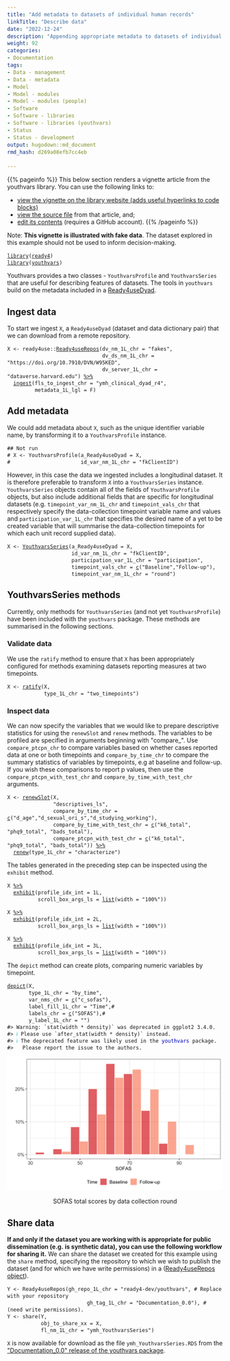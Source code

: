 ```yaml
---
title: "Add metadata to datasets of individual human records"
linkTitle: "Describe data"
date: "2022-12-24"
description: "Appending appropriate metadata to datasets of individual unit records can facilitate partial automation of some modelling tasks. This tutorial describes how a module from the youthvars R package can help you to add metadata to a youth mental health dataset so that it can be more readily used by other ready4 modules."
weight: 92
categories: 
- Documentation
tags: 
- Data - management
- Data - metadata
- Model
- Model - modules
- Model - modules (people)
- Software
- Software - libraries
- Software - libraries (youthvars)
- Status
- Status - development
output: hugodown::md_document
rmd_hash: d269a08efb7cc4eb

---
```


{{% pageinfo %}} This below section renders a vignette article from the youthvars library. You can use the following links to:

-   [view the vignette on the library website (adds useful hyperlinks to code blocks)](https://ready4-dev.github.io/youthvars/articles/V_02.html)
-   [view the source file](https://github.com/ready4-dev/youthvars/blob/main/vignettes/V_02.Rmd) from that article, and;
-   [edit its contents](https://github.com/ready4-dev/youthvars/edit/main/vignettes/V_02.Rmd) (requires a GitHub account). {{% /pageinfo %}}

<div class="highlight">

</div>

Note: **This vignette is illustrated with fake data**. The dataset explored in this example should not be used to inform decision-making.

<div class="highlight">

</div>

<div class="highlight">

<pre class='chroma'><code class='language-r' data-lang='r'><span><span class='kr'><a href='https://rdrr.io/r/base/library.html'>library</a></span><span class='o'>(</span><span class='nv'><a href='https://ready4-dev.github.io/ready4/'>ready4</a></span><span class='o'>)</span></span>
<span><span class='kr'><a href='https://rdrr.io/r/base/library.html'>library</a></span><span class='o'>(</span><span class='nv'><a href='https://ready4-dev.github.io/youthvars/'>youthvars</a></span><span class='o'>)</span></span></code></pre>

</div>

Youthvars provides a two classes - `YouthvarsProfile` and `YouthvarsSeries` that are useful for describing features of datasets. The tools in `youthvars` build on the metadata included in a [Ready4useDyad](https://ready4-dev.github.io/ready4use/articles/V_02.html).

## Ingest data

To start we ingest `X`, a `Ready4useDyad` (dataset and data dictionary pair) that we can download from a remote repository.

<div class="highlight">

<pre class='chroma'><code class='language-r' data-lang='r'><span><span class='nv'>X</span> <span class='o'>&lt;-</span> <span class='nf'>ready4use</span><span class='nf'>::</span><span class='nf'><a href='https://ready4-dev.github.io/ready4use/reference/Ready4useRepos-class.html'>Ready4useRepos</a></span><span class='o'>(</span>dv_nm_1L_chr <span class='o'>=</span> <span class='s'>"fakes"</span>,</span>
<span>                               dv_ds_nm_1L_chr <span class='o'>=</span> <span class='s'>"https://doi.org/10.7910/DVN/W95KED"</span>,</span>
<span>                               dv_server_1L_chr <span class='o'>=</span> <span class='s'>"dataverse.harvard.edu"</span><span class='o'>)</span> <span class='o'><a href='https://magrittr.tidyverse.org/reference/pipe.html'>%&gt;%</a></span></span>
<span>  <span class='nf'><a href='https://ready4-dev.github.io/ready4/reference/ingest-methods.html'>ingest</a></span><span class='o'>(</span>fls_to_ingest_chr <span class='o'>=</span> <span class='s'>"ymh_clinical_dyad_r4"</span>,</span>
<span>         metadata_1L_lgl <span class='o'>=</span> <span class='kc'>F</span><span class='o'>)</span></span></code></pre>

</div>

## Add metadata

We could add metadata about `X`, such as the unique identifier variable name, by transforming it to a `YouthvarsProfile` instance.

<div class="highlight">

<pre class='chroma'><code class='language-r' data-lang='r'><span><span class='c'>## Not run</span></span>
<span><span class='c'># X &lt;- YouthvarsProfile(a_Ready4useDyad = X,</span></span>
<span><span class='c'>#                       id_var_nm_1L_chr = "fkClientID")</span></span></code></pre>

</div>

However, in this case the data we ingested includes a longitudinal dataset. It is therefore preferable to transform `X` into a `YouthvarsSeries` instance. `YouthvarsSeries` objects contain all of the fields of `YouthvarsProfile` objects, but also include additional fields that are specific for longitudinal datasets (e.g. `timepoint_var_nm_1L_chr` and `timepoint_vals_chr` that respectively specify the data-collection timepoint variable name and values and `participation_var_1L_chr` that specifies the desired name of a yet to be created variable that will summarise the data-collection timepoints for which each unit record supplied data).

<div class="highlight">

<pre class='chroma'><code class='language-r' data-lang='r'><span><span class='nv'>X</span> <span class='o'>&lt;-</span> <span class='nf'><a href='https://ready4-dev.github.io/youthvars/reference/YouthvarsSeries-class.html'>YouthvarsSeries</a></span><span class='o'>(</span>a_Ready4useDyad <span class='o'>=</span> <span class='nv'>X</span>,</span>
<span>                     id_var_nm_1L_chr <span class='o'>=</span> <span class='s'>"fkClientID"</span>,</span>
<span>                     participation_var_1L_chr <span class='o'>=</span> <span class='s'>"participation"</span>,</span>
<span>                     timepoint_vals_chr <span class='o'>=</span> <span class='nf'><a href='https://rdrr.io/r/base/c.html'>c</a></span><span class='o'>(</span><span class='s'>"Baseline"</span>,<span class='s'>"Follow-up"</span><span class='o'>)</span>,</span>
<span>                     timepoint_var_nm_1L_chr <span class='o'>=</span> <span class='s'>"round"</span><span class='o'>)</span></span></code></pre>

</div>

## YouthvarsSeries methods

Currently, only methods for `YouthvarsSeries` (and not yet `YouthvarsProfile`) have been included with the `youthvars` package. These methods are summarised in the following sections.

### Validate data

We use the `ratify` method to ensure that `X` has been appropriately configured for methods examining datasets reporting measures at two timepoints.

<div class="highlight">

<pre class='chroma'><code class='language-r' data-lang='r'><span><span class='nv'>X</span> <span class='o'>&lt;-</span> <span class='nf'><a href='https://ready4-dev.github.io/ready4/reference/ratify-methods.html'>ratify</a></span><span class='o'>(</span><span class='nv'>X</span>,</span>
<span>            type_1L_chr <span class='o'>=</span> <span class='s'>"two_timepoints"</span><span class='o'>)</span></span></code></pre>

</div>

### Inspect data

We can now specify the variables that we would like to prepare descriptive statistics for using the `renewSlot` and `renew` methods. The variables to be profiled are specified in arguments beginning with "compare\_". Use `compare_ptcpn_chr` to compare variables based on whether cases reported data at one or both timepoints and `compare_by_time_chr` to compare the summary statistics of variables by timepoints, e.g at baseline and follow-up. If you wish these comparisons to report p values, then use the `compare_ptcpn_with_test_chr` and `compare_by_time_with_test_chr` arguments.

<div class="highlight">

<pre class='chroma'><code class='language-r' data-lang='r'><span><span class='nv'>X</span> <span class='o'>&lt;-</span> <span class='nf'><a href='https://ready4-dev.github.io/ready4/reference/renewSlot-methods.html'>renewSlot</a></span><span class='o'>(</span><span class='nv'>X</span>,</span>
<span>               <span class='s'>"descriptives_ls"</span>,</span>
<span>               compare_by_time_chr <span class='o'>=</span> <span class='nf'><a href='https://rdrr.io/r/base/c.html'>c</a></span><span class='o'>(</span><span class='s'>"d_age"</span>,<span class='s'>"d_sexual_ori_s"</span>,<span class='s'>"d_studying_working"</span><span class='o'>)</span>,</span>
<span>               compare_by_time_with_test_chr <span class='o'>=</span> <span class='nf'><a href='https://rdrr.io/r/base/c.html'>c</a></span><span class='o'>(</span><span class='s'>"k6_total"</span>, <span class='s'>"phq9_total"</span>, <span class='s'>"bads_total"</span><span class='o'>)</span>,</span>
<span>               compare_ptcpn_with_test_chr <span class='o'>=</span> <span class='nf'><a href='https://rdrr.io/r/base/c.html'>c</a></span><span class='o'>(</span><span class='s'>"k6_total"</span>, <span class='s'>"phq9_total"</span>, <span class='s'>"bads_total"</span><span class='o'>)</span><span class='o'>)</span> <span class='o'><a href='https://magrittr.tidyverse.org/reference/pipe.html'>%&gt;%</a></span></span>
<span>  <span class='nf'><a href='https://ready4-dev.github.io/ready4/reference/renew-methods.html'>renew</a></span><span class='o'>(</span>type_1L_chr <span class='o'>=</span> <span class='s'>"characterize"</span><span class='o'>)</span></span></code></pre>

</div>

The tables generated in the preceding step can be inspected using the `exhibit` method.

<div class="highlight">

<pre class='chroma'><code class='language-r' data-lang='r'><span><span class='nv'>X</span> <span class='o'><a href='https://magrittr.tidyverse.org/reference/pipe.html'>%&gt;%</a></span></span>
<span>  <span class='nf'><a href='https://ready4-dev.github.io/ready4/reference/exhibit-methods.html'>exhibit</a></span><span class='o'>(</span>profile_idx_int <span class='o'>=</span> <span class='m'>1L</span>,</span>
<span>          scroll_box_args_ls <span class='o'>=</span> <span class='nf'><a href='https://rdrr.io/r/base/list.html'>list</a></span><span class='o'>(</span>width <span class='o'>=</span> <span class='s'>"100%"</span><span class='o'>)</span><span class='o'>)</span></span>
</code></pre>

</div>

<div class="highlight">

<pre class='chroma'><code class='language-r' data-lang='r'><span><span class='nv'>X</span> <span class='o'><a href='https://magrittr.tidyverse.org/reference/pipe.html'>%&gt;%</a></span></span>
<span>  <span class='nf'><a href='https://ready4-dev.github.io/ready4/reference/exhibit-methods.html'>exhibit</a></span><span class='o'>(</span>profile_idx_int <span class='o'>=</span> <span class='m'>2L</span>,</span>
<span>          scroll_box_args_ls <span class='o'>=</span> <span class='nf'><a href='https://rdrr.io/r/base/list.html'>list</a></span><span class='o'>(</span>width <span class='o'>=</span> <span class='s'>"100%"</span><span class='o'>)</span><span class='o'>)</span></span>
</code></pre>

</div>

<div class="highlight">

<pre class='chroma'><code class='language-r' data-lang='r'><span><span class='nv'>X</span> <span class='o'><a href='https://magrittr.tidyverse.org/reference/pipe.html'>%&gt;%</a></span></span>
<span>  <span class='nf'><a href='https://ready4-dev.github.io/ready4/reference/exhibit-methods.html'>exhibit</a></span><span class='o'>(</span>profile_idx_int <span class='o'>=</span> <span class='m'>3L</span>,</span>
<span>          scroll_box_args_ls <span class='o'>=</span> <span class='nf'><a href='https://rdrr.io/r/base/list.html'>list</a></span><span class='o'>(</span>width <span class='o'>=</span> <span class='s'>"100%"</span><span class='o'>)</span><span class='o'>)</span></span>
</code></pre>

</div>

The `depict` method can create plots, comparing numeric variables by timepoint.

<div class="highlight">

<pre class='chroma'><code class='language-r' data-lang='r'><span><span class='nf'><a href='https://ready4-dev.github.io/ready4/reference/depict-methods.html'>depict</a></span><span class='o'>(</span><span class='nv'>X</span>,</span>
<span>       type_1L_chr <span class='o'>=</span> <span class='s'>"by_time"</span>,</span>
<span>       var_nms_chr <span class='o'>=</span> <span class='nf'><a href='https://rdrr.io/r/base/c.html'>c</a></span><span class='o'>(</span><span class='s'>"c_sofas"</span><span class='o'>)</span>,</span>
<span>       label_fill_1L_chr <span class='o'>=</span> <span class='s'>"Time"</span>,<span class='c'>#</span></span>
<span>       labels_chr <span class='o'>=</span> <span class='nf'><a href='https://rdrr.io/r/base/c.html'>c</a></span><span class='o'>(</span><span class='s'>"SOFAS"</span><span class='o'>)</span>,<span class='c'>#</span></span>
<span>       y_label_1L_chr <span class='o'>=</span> <span class='s'>""</span><span class='o'>)</span></span>
<span><span class='c'>#&gt; Warning: `stat(width * density)` was deprecated in ggplot2 3.4.0.</span></span>
<span><span class='c'>#&gt; <span style='color: #00BBBB;'>ℹ</span> Please use `after_stat(width * density)` instead.</span></span>
<span><span class='c'>#&gt; <span style='color: #00BBBB;'>ℹ</span> The deprecated feature was likely used in the <span style='color: #0000BB;'>youthvars</span> package.</span></span>
<span><span class='c'>#&gt;   Please report the issue to the authors.</span></span></code></pre>

<div class="figure" style="text-align: center">

<img src="figs/totalsfig-1.png" alt="SOFAS total scores by data collection round" width="600px" />
<p class="caption">
SOFAS total scores by data collection round
</p>

</div>

</div>

## Share data

**If and only if the dataset you are working with is appropriate for public dissemination (e.g. is synthetic data), you can use the following workflow for sharing it.** We can share the dataset we created for this example using the `share` method, specifying the repository to which we wish to publish the dataset (and for which we have write permissions) in a ([Ready4useRepos object](https://ready4-dev.github.io/ready4use/articles/V_01.html)).

<div class="highlight">

<pre class='chroma'><code class='language-r' data-lang='r'>Y <- Ready4useRepos(gh_repo_1L_chr = "ready4-dev/youthvars", # Replace with your repository 
                          gh_tag_1L_chr = "Documentation_0.0"), # (need write permissions).
Y <- share(Y,
           obj_to_share_xx = X,
           fl_nm_1L_chr = "ymh_YouthvarsSeries")
</code></pre>

</div>

`X` is now available for download as the file `ymh_YouthvarsSeries.RDS` from the ["Documentation_0.0" release of the youthvars package](https://github.com/ready4-dev/youthvars/releases/tag/Documentation_0.0).

